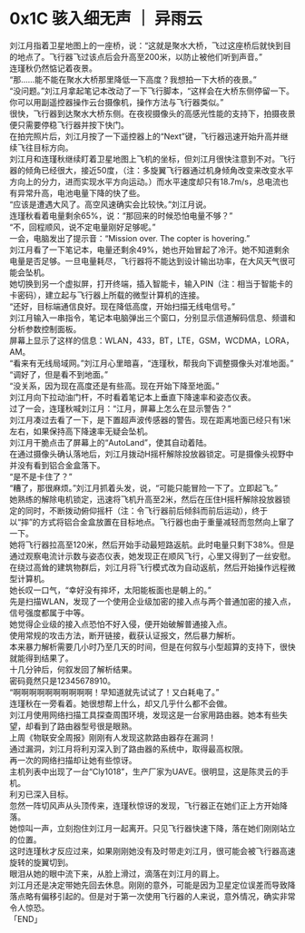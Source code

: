 # 0x1C 骇入细无声 ｜ 异雨云
  
刘江月指着卫星地图上的一座桥，说：“这就是聚水大桥，飞过这座桥后就快到目的地点了。飞行器飞过该点后会升高至200米，以防止被他们听到声音。”  
连瑾秋仍然惦记着夜景。  
“那……能不能在聚水大桥那里降低一下高度？我想拍一下大桥的夜景。”  
“没问题。”刘江月拿起笔记本改动了一下飞行脚本，“这样会在大桥东侧停留一下。你可以用副遥控器操作云台摄像机，操作方法与飞行器类似。”  
很快，飞行器到达聚水大桥东侧。在夜视摄像头的高感光性能的支持下，拍摄夜景便只需要停稳飞行器并按下快门。  
在拍完照片后，刘江月按了一下遥控器上的“Next”键，飞行器迅速开始升高并继续飞往目标方向。  
刘江月和连瑾秋继续盯着卫星地图上飞机的坐标，但刘江月很快注意到不对。飞行器的倾角已经很大，接近50度，（注：多旋翼飞行器通过机身倾角改变来改变水平方向上的分力，进而实现水平方向运动。）而水平速度却只有18.7m/s，总电流也有异常升高，电池电量下降的快了些。  
“应该是遭遇大风了。高空风速确实会比较快。”刘江月说。  
连瑾秋看着电量剩余65%，说：“那回来的时候恐怕电量不够？”  
“不，回程顺风，说不定电量刚好足够呢。”  
一会，电脑发出了提示音：“Mission over. The copter is hovering.”  
刘江月看了一下笔记本，电量还剩余49%，她也开始冒起了冷汗。她不知道剩余电量是否足够。一旦电量耗尽，飞行器将不能达到设计输出功率，在大风天气很可能会坠机。  
她切换到另一个虚拟屏，打开终端，插入智能卡，输入PIN（注：相当于智能卡的卡密码），建立起与飞行器上所载的微型计算机的连接。  
“还好，目标端通信良好。现在降低高度，开始扫描无线电信号。”  
刘江月输入一串指令，笔记本电脑弹出三个窗口，分别显示信道解码信息、频谱和分析参数控制面板。  
屏幕上显示了这样的信息：WLAN，433，BT，LTE，GSM，WCDMA，LORA，AM。  
“看来有无线局域网。”刘江月心里暗喜，“连瑾秋，帮我向下调整摄像头对准地面。”  
“调好了，但是看不到地面。”  
“没关系，因为现在高度还是有些高。现在开始下降至地面。”  
刘江月向下拉动油门杆，不时看着笔记本上垂直下降速率和姿态仪表。  
过了一会，连瑾秋喊刘江月：“江月，屏幕上怎么在显示警告？”  
刘江月凑过去看了一下，是下置超声波传感器的警告。现在距离地面已经只有1米左右，如果保持高下降速率无疑会坠机。  
刘江月干脆点击了屏幕上的“AutoLand”，使其自动着陆。  
在通过摄像头确认落地后，刘江月拨动H摇杆解除投放器锁定。可是摄像头视野中并没有看到铝合金盒落下。  
“是不是卡住了？”  
“糟了，那很麻烦。”刘江月抓着头发，说，“可能只能冒险一下了。立即起飞。”  
她熟练的解除电机锁定，迅速将飞机升高至2米，然后在压住H摇杆解除投放器锁定的同时，不断拨动俯仰摇杆（注：令飞行器前后倾斜而前后运动），终于以“摔”的方式将铝合金盒放置在目标地点。飞行器也由于重量减轻而忽然向上窜了一下。  
她将飞行器拉高至120米，然后开始手动最短路返航。此时电量只剩下38%。但是通过观察电流计示数与姿态仪表，她发现正在顺风飞行，心里又得到了一丝安慰。  
在绕过高耸的建筑物群后，刘江月将飞行模式改为自动返航，然后开始操作远程微型计算机。  
她长叹一口气，“幸好没有摔坏，太阳能板面也是朝上的。”  
先是扫描WLAN，发现了一个使用企业级加密的接入点与两个普通加密的接入点，信号强度都属于中等。  
她觉得企业级的接入点恐怕不好入侵，便开始破解普通接入点。  
使用常规的攻击方法，断开链接，截获认证报文，然后暴力解析。  
本来暴力解析需要几小时乃至几天的时间，但是在何叙与小型超算的支持下，很快就能得到结果了。  
十几分钟后，何叙发回了解析结果。  
密码竟然只是12345678910。  
“啊啊啊啊啊啊啊啊啊啊！早知道就先试试了！又白耗电了。”  
连瑾秋在一旁看着。她很想帮上什么，却又几乎什么都不会做。  
刘江月使用网络扫描工具探查周围环境，发现这是一台家用路由器。她本有些失望，却看到了路由器型号很是眼熟。  
上周《物联安全周报》刚刚有人发现这款路由器存在漏洞！  
通过漏洞，刘江月将利刃深入到了路由器的系统中，取得最高权限。  
再一次的网络扫描却让她有些惊讶。  
主机列表中出现了一台“Cly1018”，生产厂家为UAVE。很明显，这是陈灵云的手机。  
利刃已深入目标。  
忽然一阵切风声从头顶传来，连瑾秋惊讶的发现，飞行器正在她们正上方开始降落。  
她惊叫一声，立刻抱住刘江月一起离开。只见飞行器快速下降，落在她们刚刚站立的位置。  
这时连瑾秋才反应过来，如果刚刚她没有及时带走刘江月，很可能会被飞行器高速旋转的旋翼切到。  
眼泪从她的眼中流下来，从脸上滑过，滴落在刘江月的肩上。  
刘江月还是决定带她先回去休息。刚刚的意外，可能是因为卫星定位误差而导致降落点略有偏移引起的。但是对于第一次使用飞行器的人来说，意外情况，确实非常令人惊恐。  
「END」  
